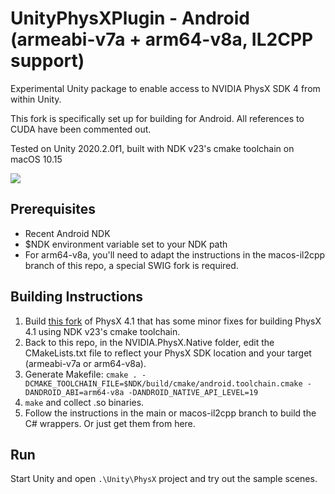 # UnityPhysXPlugin - Android (armeabi-v7a + arm64-v8a, IL2CPP support)
Experimental Unity package to enable access to NVIDIA PhysX SDK 4 from within Unity.  

This fork is specifically set up for building for Android. All references to CUDA have been commented out.

Tested on Unity 2020.2.0f1, built with NDK v23's cmake toolchain on macOS 10.15

![](https://media.giphy.com/media/qD33CCx4D3Q4FXFMY3/giphy-downsized-large.gif)

Prerequisites
---
- Recent Android NDK
- $NDK environment variable set to your NDK path
- For arm64-v8a, you'll need to adapt the instructions in the macos-il2cpp branch of this repo, a special SWIG fork is required.

Building Instructions
---
1. Build [this fork](https://github.com/prnthp/PhysX) of PhysX 4.1 that has some minor fixes for building PhysX 4.1 using NDK v23's cmake toolchain.
2. Back to this repo, in the NVIDIA.PhysX.Native folder, edit the CMakeLists.txt file to reflect your PhysX SDK location and your target (armeabi-v7a or arm64-v8a).
4. Generate Makefile: `cmake . -DCMAKE_TOOLCHAIN_FILE=$NDK/build/cmake/android.toolchain.cmake -DANDROID_ABI=arm64-v8a -DANDROID_NATIVE_API_LEVEL=19`
5. `make` and collect .so binaries.
6. Follow the instructions in the main or macos-il2cpp branch to build the C# wrappers. Or just get them from here.

Run
---

Start Unity and open `.\Unity\PhysX` project and try out the sample scenes.
